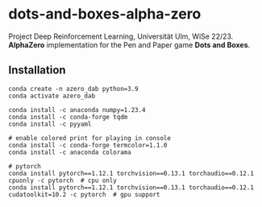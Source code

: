 # dots-and-boxes-alpha-zero
Project Deep Reinforcement Learning, Universität Ulm, WiSe 22/23. <br />
**AlphaZero** implementation for the Pen and Paper game **Dots and Boxes**. 

## Installation
```
conda create -n azero_dab python=3.9
conda activate azero_dab

conda install -c anaconda numpy=1.23.4
conda install -c conda-forge tqdm
conda install -c pyyaml

# enable colored print for playing in console
conda install -c conda-forge termcolor=1.1.0
conda install -c anaconda colorama

# pytorch
conda install pytorch==1.12.1 torchvision==0.13.1 torchaudio==0.12.1 cpuonly -c pytorch  # cpu only
conda install pytorch==1.12.1 torchvision==0.13.1 torchaudio==0.12.1 cudatoolkit=10.2 -c pytorch  # gpu support
```
